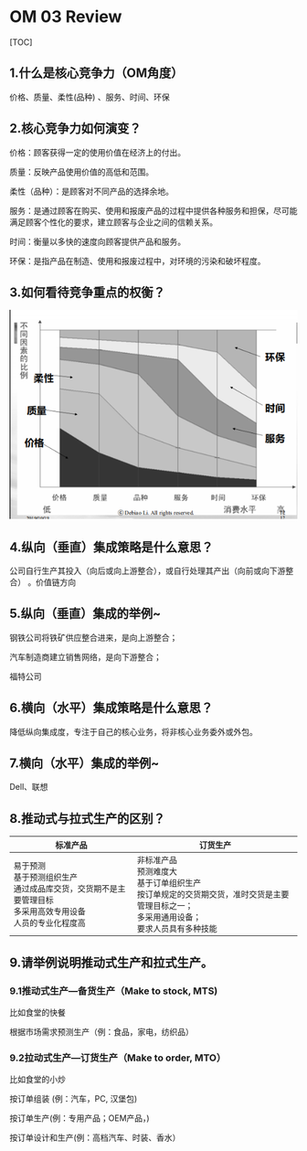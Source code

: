 # OM 03 Review

[TOC]

## 1.什么是核心竞争力（OM角度）
价格、质量、柔性(品种) 、服务、时间、环保

## 2.核心竞争力如何演变？ 

价格：顾客获得一定的使用价值在经济上的付出。 

质量：反映产品使用价值的高低和范围。 

柔性（品种）：是顾客对不同产品的选择余地。 

服务：是通过顾客在购买、使用和报废产品的过程中提供各种服务和担保，尽可能满足顾客个性化的要求，建立顾客与企业之间的信赖关系。 

时间：衡量以多快的速度向顾客提供产品和服务。 

环保：是指产品在制造、使用和报废过程中，对环境的污染和破坏程度。

## 3.如何看待竞争重点的权衡？ 

![image-20191113211845896](OM03Review.assets\image-20191113211845896.png)

## 4.纵向（垂直）集成策略是什么意思？

公司自行生产其投入（向后或向上游整合），或自行处理其产出（向前或向下游整合） 。价值链方向

## 5.纵向（垂直）集成的举例~ 

钢铁公司将铁矿供应整合进来，是向上游整合；

汽车制造商建立销售网络，是向下游整合；

福特公司

## 6.横向（水平）集成策略是什么意思？ 

降低纵向集成度，专注于自己的核心业务，将非核心业务委外或外包。

## 7.横向（水平）集成的举例~ 

Dell、联想

## 8.推动式与拉式生产的区别？ 

| 标准产品                                                     | 订货生产                                                     |
| ------------------------------------------------------------ | ------------------------------------------------------------ |
| 易于预测<br/>基于预测组织生产<br/>通过成品库交货，交货期不是主要管理目标<br/>多采用高效专用设备<br/>人员的专业化程度高 | 非标准产品<br/>预测难度大<br/>基于订单组织生产<br/>按订单规定的交货期交货，准时交货是主要管理目标之一；<br/>多采用通用设备；<br/>要求人员具有多种技能 |



## 9.请举例说明推动式生产和拉式生产。 

### 9.1推动式生产—备货生产（Make to stock, MTS) 

比如食堂的快餐

根据市场需求预测生产（例：食品，家电，纺织品） 



### 9.2拉动式生产—订货生产（Make to order, MTO） 

比如食堂的小炒

按订单组装 (例：汽车，PC, 汉堡包) 

按订单生产(例：专用产品；OEM产品，) 

按订单设计和生产(例：高档汽车、时装、香水）